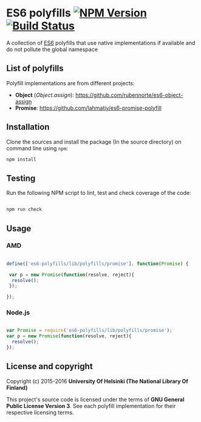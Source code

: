 # ES6 polyfills [![NPM Version](https://img.shields.io/npm/v/loglevel.svg?style=flat)]([https://npmjs.org/package/loglevel) [![Build Status](https://travis-ci.org/NatLibFi/es6-polyfills.svg)](https://travis-ci.org/NatLibFi/es6-polyfills)

A collection of [ES6](https://en.wikipedia.org/wiki/ECMAScript#ES6) polyfills that use native implementations if available and do not pollute the global namespace

## List of polyfills

Polyfill implementations are from different projects:

* **Object** (*Object.assign*): https://github.com/rubennorte/es6-object-assign
* **Promise**: https://github.com/lahmatiy/es6-promise-polyfill

## Installation

Clone the sources and install the package (In the source directory) on command line using `npm`:

```sh
npm install
```

## Testing

Run the following NPM script to lint, test and check coverage of the code:

```javascript

npm run check

```

## Usage

### AMD

```javascript

define(['es6-polyfills/lib/polyfills/promise'], function(Promise) {

 var p = new Promise(function(resolve, reject){
  resolve(); 
 });

});


```

### Node.js

```javascript

var Promise = require('es6-polyfills/lib/polyfills/promise');
var p = new Promise(function(resolve, reject){
  resolve();
});

```

## License and copyright

Copyright (c) 2015-2016 **University Of Helsinki (The National Library Of Finland)**

This project's source code is licensed under the terms of **GNU General Public License Version 3**. See each polyfill implementation for their respective licensing terms.

